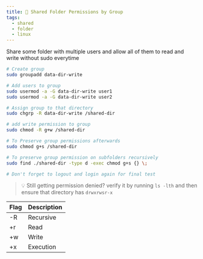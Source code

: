 ```yaml
---
title: 📁 Shared Folder Permissions by Group
tags:
  - shared
  - folder
  - linux
---
```


Share some folder with multiple users and allow all of them to read and write without sudo everytime

```bash
# Create group
sudo groupadd data-dir-write

# Add users to group
sudo usermod -a -G data-dir-write user1
sudo usermod -a -G data-dir-write user2

# Assign group to that directory
sudo chgrp -R data-dir-write /shared-dir

# add write permission to group
sudo chmod -R g+w /shared-dir

# To Preserve group permissions afterwards
sudo chmod g+s /shared-dir

# To preserve group permission on subfolders recursively
sudo find ./shared-dir -type d -exec chmod g+s {} \;

# Don't forget to logout and login again for final test
```

> 💡 Still getting permission denied?
> verify it by running `ls -lth` and then ensure that directory has `drwxrwsr-x`

| Flag | Description |
| :--- | :---------- |
| -R   | Recursive   |
| +r   | Read        |
| +w   | Write       |
| +x   | Execution   |
